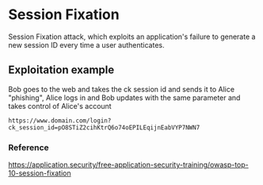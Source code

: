# Session Fixation

Session Fixation attack, which exploits an application's failure to generate a new session ID every time a user authenticates.

## Exploitation example

Bob goes to the web and takes the ck session id and sends it to Alice "phishing", Alice logs in and Bob updates with the same parameter and takes control of Alice's account

```url
https://www.domain.com/login?ck_session_id=pO8STiZ2cihKtrQ6o74oEPILEqijnEabVYP7NWN7
```

### Reference

https://application.security/free-application-security-training/owasp-top-10-session-fixation
